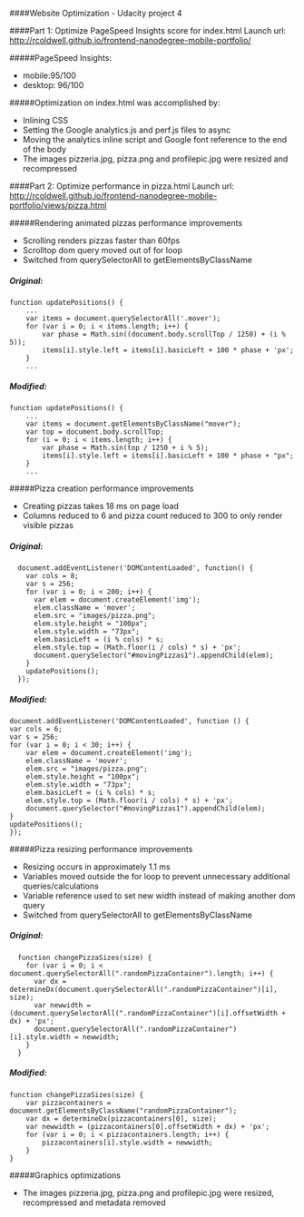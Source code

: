 ####Website Optimization - Udacity project 4


####Part 1: Optimize PageSpeed Insights score for index.html
Launch url: http://rcoldwell.github.io/frontend-nanodegree-mobile-portfolio/

#####PageSpeed Insights:
 - mobile:95/100  
 - desktop: 96/100

#####Optimization on index.html was accomplished by:
- Inlining CSS
- Setting the Google analytics.js and perf.js files to async
- Moving the analytics inline script and Google font reference to the end of the body
- The images pizzeria.jpg, pizza.png and profilepic.jpg were resized and recompressed



####Part 2: Optimize performance in pizza.html
Launch url: http://rcoldwell.github.io/frontend-nanodegree-mobile-portfolio/views/pizza.html

#####Rendering animated pizzas performance improvements
- Scrolling renders pizzas faster than 60fps
- Scrolltop dom query moved out of for loop
- Switched from querySelectorAll to getElementsByClassName

##### Original:
    function updatePositions() {
        ...
        var items = document.querySelectorAll('.mover');
        for (var i = 0; i < items.length; i++) {
            var phase = Math.sin((document.body.scrollTop / 1250) + (i % 5));
            items[i].style.left = items[i].basicLeft + 100 * phase + 'px';
        }
        ...

##### Modified:
    function updatePositions() {
        ...
        var items = document.getElementsByClassName("mover");
        var top = document.body.scrollTop;
        for (i = 0; i < items.length; i++) {
            var phase = Math.sin(top / 1250 + i % 5);
            items[i].style.left = items[i].basicLeft + 100 * phase + "px";
        }
        ...

#####Pizza creation performance improvements
- Creating pizzas takes 18 ms on page load
- Columns reduced to 6 and pizza count reduced to 300 to only render visible pizzas

##### Original:
      document.addEventListener('DOMContentLoaded', function() {
        var cols = 8;
        var s = 256;
        for (var i = 0; i < 200; i++) {
          var elem = document.createElement('img');
          elem.className = 'mover';
          elem.src = "images/pizza.png";
          elem.style.height = "100px";
          elem.style.width = "73px";
          elem.basicLeft = (i % cols) * s;
          elem.style.top = (Math.floor(i / cols) * s) + 'px';
          document.querySelector("#movingPizzas1").appendChild(elem);
        }
        updatePositions();
      });

##### Modified:
    document.addEventListener('DOMContentLoaded', function () {
    var cols = 6;
    var s = 256;
    for (var i = 0; i < 30; i++) {
        var elem = document.createElement('img');
        elem.className = 'mover';
        elem.src = "images/pizza.png";
        elem.style.height = "100px";
        elem.style.width = "73px";
        elem.basicLeft = (i % cols) * s;
        elem.style.top = (Math.floor(i / cols) * s) + 'px';
        document.querySelector("#movingPizzas1").appendChild(elem);
    }
    updatePositions();
    });

#####Pizza resizing performance improvements
- Resizing occurs in approximately 1.1 ms
- Variables moved outside the for loop to prevent unnecessary additional queries/calculations
- Variable reference used to set new width instead of making another dom query
- Switched from querySelectorAll to getElementsByClassName

##### Original:
      function changePizzaSizes(size) {
        for (var i = 0; i < document.querySelectorAll(".randomPizzaContainer").length; i++) {
          var dx = determineDx(document.querySelectorAll(".randomPizzaContainer")[i], size);
          var newwidth = (document.querySelectorAll(".randomPizzaContainer")[i].offsetWidth + dx) + 'px';
          document.querySelectorAll(".randomPizzaContainer")[i].style.width = newwidth;
        }
      }
      
##### Modified:
    function changePizzaSizes(size) {
        var pizzacontainers = document.getElementsByClassName("randomPizzaContainer");
        var dx = determineDx(pizzacontainers[0], size);
        var newwidth = (pizzacontainers[0].offsetWidth + dx) + 'px';
        for (var i = 0; i < pizzacontainers.length; i++) {
            pizzacontainers[i].style.width = newwidth;
        }
    }
    
#####Graphics optimizations
- The images pizzeria.jpg, pizza.png and profilepic.jpg were resized, recompressed and metadata removed
